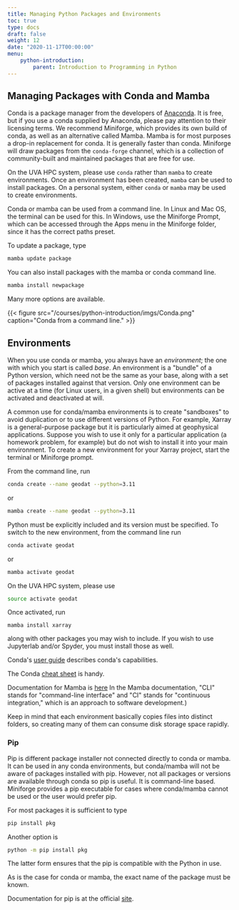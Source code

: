 ```yaml
---
title: Managing Python Packages and Environments
toc: true
type: docs
draft: false
weight: 12
date: "2020-11-17T00:00:00"
menu:
    python-introduction:
        parent: Introduction to Programming in Python
---
```


## Managing Packages with Conda and Mamba

Conda is a package manager from the developers of [Anaconda](anaconda.com).  It is free, but if you use a conda supplied by Anaconda, please pay attention to their licensing terms.  We recommend Miniforge, which provides its own build of conda, as well as an alternative called Mamba.  Mamba is for most purposes a drop-in replacement for conda.  It is generally faster than conda.  Miniforge will draw packages from the `conda-forge` channel, which is a collection of community-built and maintained packages that are free for use.

On the UVA HPC system, please use `conda` rather than `mamba` to create environments.  Once an environment has been created, `mamba` can be used to install packages.  On a personal system, either `conda` or `mamba` may be used to create environments.

Conda or mamba can be used from a command line.  In Linux and Mac OS, the terminal can be used for this.  In Windows, use the Miniforge Prompt, which can be accessed through the Apps menu in the Miniforge folder, since it has the correct paths preset.  

To update a package, type
```python
mamba update package
```

You can also install packages with the mamba or conda command line.
```python
mamba install newpackage
```
Many more options are available.  

{{< figure src="/courses/python-introduction/imgs/Conda.png" caption="Conda from a command line." >}}

## Environments

When you use conda or mamba, you always have an _environment_; the one with which you start is called _base_.  An environment is a "bundle" of a Python version, which need not be the same as your base, along with a set of packages installed against that version.  Only one environment can be active at a time (for Linux users, in a given shell) but environments can be activated and deactivated at will.  

A common use for conda/mamba environments is to create "sandboxes" to avoid duplication or to use different versions of Python.  For example, Xarray is a general-purpose package but it is particularly aimed at geophysical applications.  Suppose you wish to use it only for a particular application (a homework problem, for example) but do not wish to install it into your main environment.  To create a new environment for your Xarray project, start the terminal or Miniforge prompt.

From the command line, run
```bash
conda create --name geodat --python=3.11
```
or
```bash
mamba create --name geodat --python=3.11
```
Python must be explicitly included and its version must be specified.  To switch to the new environment, from the command line run 
```bash
conda activate geodat
```
or
```bash
mamba activate geodat
```

On the UVA HPC system, please use
```bash
source activate geodat
```

Once activated, run
```
mamba install xarray
```
along with other packages you may wish to include.  If you wish to use Jupyterlab and/or Spyder, you must install those as well.

Conda's [user guide](https://conda.io/projects/conda/en/latest/user-guide/index.html) describes conda's capabilities.

The Conda [cheat sheet](https://docs.conda.io/projects/conda/en/4.6.0/_downloads/52a95608c49671267e40c689e0bc00ca/conda-cheatsheet.pdf) is handy.

Documentation for Mamba is [here](https://mamba.readthedocs.io/en/latest/) In the Mamba documentation, "CLI" stands for "command-line interface" and "CI" stands for "continuous integration," which is an approach to software development.)


Keep in mind that each environment basically copies files into distinct folders, so creating many of them can consume disk storage space rapidly.

### Pip

Pip is different package installer not connected directly to conda or mamba.  It can be used in any conda environments, but conda/mamba will not be aware of packages installed with pip.  However, not all packages or versions are available through conda so pip is useful.  It is command-line based. Miniforge provides a pip executable for cases where conda/mamba cannot be used or the user would prefer pip.  

For most packages it is sufficient to type
```bash
pip install pkg
```
Another option is
```bash
python -m pip install pkg
```
The latter form ensures that the pip is compatible with the Python in use.

As is the case for conda or mamba, the exact name of the package must be known.

Documentation for pip is at the official [site](https://pip.pypa.io/en/stable/getting-started/).

